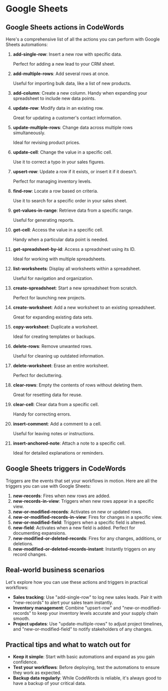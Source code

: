 # Google Sheets

## Google Sheets actions in CodeWords

Here's a comprehensive list of all the actions you can perform with Google Sheets automations:

1.  **add-single-row**: Insert a new row with specific data.&#x20;

    Perfect for adding a new lead to your CRM sheet.
2.  **add-multiple-rows**: Add several rows at once.&#x20;

    Useful for importing bulk data, like a list of new products.
3. **add-column**: Create a new column. Handy when expanding your spreadsheet to include new data points.
4.  **update-row**: Modify data in an existing row.&#x20;

    Great for updating a customer's contact information.
5.  **update-multiple-rows**: Change data across multiple rows simultaneously.&#x20;

    Ideal for revising product prices.
6.  **update-cell**: Change the value in a specific cell.&#x20;

    Use it to correct a typo in your sales figures.
7.  **upsert-row**: Update a row if it exists, or insert it if it doesn't.&#x20;

    Perfect for managing inventory levels.
8.  **find-row**: Locate a row based on criteria.&#x20;

    Use it to search for a specific order in your sales sheet.
9.  **get-values-in-range**: Retrieve data from a specific range.&#x20;

    Useful for generating reports.
10. **get-cell**: Access the value in a specific cell.&#x20;

    Handy when a particular data point is needed.
11. **get-spreadsheet-by-id**: Access a spreadsheet using its ID.&#x20;

    Ideal for working with multiple spreadsheets.
12. **list-worksheets**: Display all worksheets within a spreadsheet.&#x20;

    Useful for navigation and organization.
13. **create-spreadsheet**: Start a new spreadsheet from scratch.&#x20;

    Perfect for launching new projects.
14. **create-worksheet**: Add a new worksheet to an existing spreadsheet.

    Great for expanding existing data sets.
15. **copy-worksheet**: Duplicate a worksheet.

    Ideal for creating templates or backups.
16. **delete-rows**: Remove unwanted rows.

    Useful for cleaning up outdated information.
17. **delete-worksheet**: Erase an entire worksheet.&#x20;

    Perfect for decluttering.
18. **clear-rows**: Empty the contents of rows without deleting them.

    Great for resetting data for reuse.
19. **clear-cell**: Clear data from a specific cell.&#x20;

    Handy for correcting errors.
20. **insert-comment**: Add a comment to a cell.&#x20;

    Useful for leaving notes or instructions.
21. **insert-anchored-note**: Attach a note to a specific cell.

    Ideal for detailed explanations or reminders.

## Google Sheets triggers in CodeWords

Triggers are the events that set your workflows in motion. Here are all the triggers you can use with Google Sheets:

1. **new-records**: Fires when new rows are added.&#x20;
2. **new-records-in-view**: Triggers when new rows appear in a specific view.
3. **new-or-modified-records**: Activates on new or updated rows.
4. **new-or-modified-records-in-view**: Fires for changes in a specific view.
5. **new-or-modified-field**: Triggers when a specific field is altered.
6. **new-field**: Activates when a new field is added. Perfect for documenting expansions.
7. **new-modified-or-deleted-records**: Fires for any changes, additions, or deletions.&#x20;
8. **new-modified-or-deleted-records-instant**: Instantly triggers on any record changes.

## Real-world business scenarios

Let's explore how you can use these actions and triggers in practical workflows:

* **Sales tracking**: Use "add-single-row" to log new sales leads. Pair it with "new-records" to alert your sales team instantly.
* **Inventory management**: Combine "upsert-row" and "new-or-modified-records" to keep your inventory levels accurate and your supply chain smooth.
* **Project updates**: Use "update-multiple-rows" to adjust project timelines, and "new-or-modified-field" to notify stakeholders of any changes.

## Practical tips and what to watch out for

* **Keep it simple**: Start with basic automations and expand as you gain confidence.
* **Test your workflows**: Before deploying, test the automations to ensure they work as expected.
* **Backup data regularly**: While CodeWords is reliable, it's always good to have a backup of your critical data.

